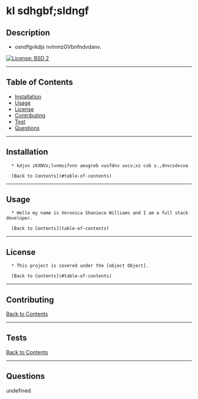 # kl sdhgbf;sldngf 

  ## Description

  - osndfgvkdjs nvlnmzGVbnfndvdanv.
  
  [![License: BSD 2 ](https://img.shields.io/badge/License-BSD%202-yellow)](https://opensource.org/licenses/BSD-2-Clause)

  ---
  ## Table of Contents
  - [Installation](#installation)
  - [Usage](#usage)
  - [License](#license)
  - [Contributing](#contributing)
  - [Test](#test)
  - [Questions](#questions)
  ---
  ## Installation
  
      * kdjvn zKXNVx;lvnmsifvnn aeugreb vusfdnv uxcv;xz cvb s.,dnvcsdvcna
    
      [Back to Contents](#table-of-contents)

  --- 
  ## Usage
  
      * Hello my name is Veronica Shaniece Williams and I am a full stack developer.
    
      [Back to Contents](table-of-contents)

  --- 
  ## License
    
      * This project is covered under the [object Object].
    
      [Back to Contents](#table-of-contents)

  ---
  ## Contributing
  [Back to Contents](#table-of-contents)

  ---
  ## Tests
  [Back to Contents](#table-of-contents)

  ---
  ## Questions
  undefined